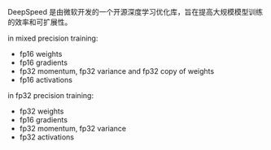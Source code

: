 DeepSpeed 是由微软开发的一个开源深度学习优化库，旨在提高大规模模型训练的效率和可扩展性。

in mixed precision training:

- fp16 weights
- fp16 gradients
- fp32 momentum, fp32 variance and fp32 copy of weights
- fp16 activations

in fp32 precision training:

- fp32 weights
- fp16 gradients
- fp32 momentum, fp32 variance
- fp32 activations